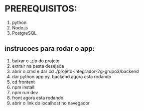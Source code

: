 # PREREQUISITOS:

1. python
1. Node.js
1. PostgreSQL

## instrucoes para rodar o app:

1. baixar o .zip do projeto
2. extrair na pasta desejada
3. abrir o cmd e dar cd ./projeto-integrador-2g-grupo3/backend
4. dar python app.py, backend agora esta rodando
5. cd frontent
6. npm install
7. npm run dev
8. front agora esta rodando
9. abrir o link do localhost no navegador
